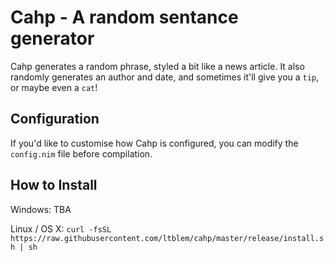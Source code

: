 # Cahp - A random sentance generator

Cahp generates a random phrase, styled a bit like a news article. It also randomly generates an author and date, and sometimes it'll give you a `tip`, or maybe even a `cat`!

## Configuration

If you'd like to customise how Cahp is configured, you can modify the `config.nim` file before compilation.

## How to Install

Windows:
TBA

Linux / OS X:
`curl -fsSL https://raw.githubusercontent.com/ltblem/cahp/master/release/install.sh | sh`
